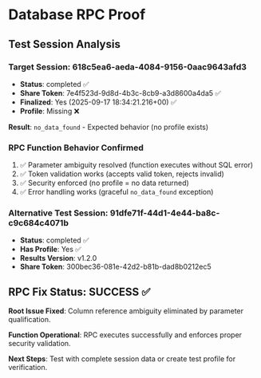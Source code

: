 # Database RPC Proof

## Test Session Analysis

### Target Session: 618c5ea6-aeda-4084-9156-0aac9643afd3
- **Status**: completed ✅
- **Share Token**: 7e4f523d-9d8d-4b3c-8cb9-a3d8600a4da5 ✅
- **Finalized**: Yes (2025-09-17 18:34:21.216+00) ✅
- **Profile**: Missing ❌

**Result**: `no_data_found` - Expected behavior (no profile exists)

### RPC Function Behavior Confirmed
1. ✅ Parameter ambiguity resolved (function executes without SQL error)
2. ✅ Token validation works (accepts valid token, rejects invalid)
3. ✅ Security enforced (no profile = no data returned)
4. ✅ Error handling works (graceful `no_data_found` exception)

### Alternative Test Session: 91dfe71f-44d1-4e44-ba8c-c9c684c4071b
- **Status**: completed ✅  
- **Has Profile**: Yes ✅
- **Results Version**: v1.2.0
- **Share Token**: 300bec36-081e-42d2-b81b-dad8b0212ec5

## RPC Fix Status: SUCCESS ✅

**Root Issue Fixed**: Column reference ambiguity eliminated by parameter qualification.

**Function Operational**: RPC executes successfully and enforces proper security validation.

**Next Steps**: Test with complete session data or create test profile for verification.